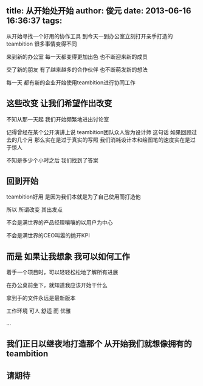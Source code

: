 title: 从开始处开始 
author: 俊元
date: 2013-06-16 16:36:37
tags:
---

从开始寻找一个好用的协作工具 到今天一到办公室立刻打开亲手打造的teambition 很多事情变得不同

来到新的办公室 每一天都变得更加出色 也不断迎来新的成员

交了新的朋友 有了越来越多的合作伙伴 也不断萌发新的想法

每一天 都有新的企业开始使用teambition进行协同工作

## 这些改变 让我们希望作出改变

不知从那一天起 我们开始频繁地进出讨论室
 
记得曾经在某个公开演讲上说 teambition团队众人皆为设计师 这句话 如果回顾过去的几个月 那么实在是过于真实的写照 我们消耗设计本和绘图笔的速度实在是过于惊人

不知是多少个小时之后 我们找到了答案

## 回到开始

teambition好用 是因为我们本就是为了自己使用而打造他

所以 所谓改变 其出发点

不会是满世界的产品经理嚷嚷的以用户为中心

不会是满世界的CEO叫嚣的抛开KPI

## 而是 如果让我想象 我可以如何工作

着手一个项目时，可以轻轻松松地了解所有进展

在办公桌前坐下，就知道我应该开始干什么

拿到手的文件永远是最新版本

工作环境 可人 舒适 而 优雅

...

## 我们正日以继夜地打造那个 从开始我们就想像拥有的teambition

## 请期待
